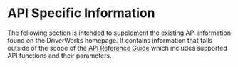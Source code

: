 # API Specific Information

The following section is intended to supplement the existing API information found on the DriverWorks homepage. It contains information that falls outside of the scope of the [API Reference Guide][1] which includes supported API functions and their parameters. 

[1]:	https://snap-one.github.io/docs-driverworks-api/#introduction